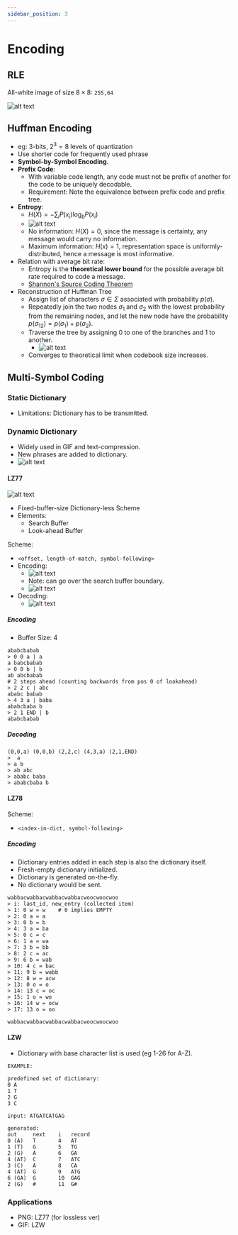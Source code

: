 ```yaml
---
sidebar_position: 3
---
```

# Encoding

## RLE 

All-white image of size $8\times 8$: `255,64`

![alt text](image-1.png)

## Huffman Encoding
* eg: 3-bits, $2^3=8$ levels of quantization
* Use shorter code for frequently used phrase
* **Symbol-by-Symbol Encoding**.
* **Prefix Code**: 
  * With variable code length, any code must not be prefix of another for the code to be uniquely decodable.
  * Requirement: Note the equivalence between prefix code and prefix tree.
* **Entropy**:
  * $H(X)=-\sum_i{P(x_i)\log_b{P(x_i)}}$
  * ![alt text](image-14.png)
  * No information: $H(X)=0$, since the message is certainty, any message would carry no information.
  * Maximum information: $H(x)=1$, representation space is uniformly-distributed, hence a message is most informative.
* Relation with average bit rate:
  * Entropy is the **theoretical lower bound** for the possible average bit rate required to code a message.
  * [Shannon's Source Coding Theorem](https://en.wikipedia.org/wiki/Shannon%27s_source_coding_theorem)
* Reconstruction of Huffman Tree
  * Assign list of characters $\sigma\in\Sigma$  associated with probability $p(\sigma)$.
  * Repeatedly join the two nodes $\sigma_1$ and $\sigma_2$ with the lowest probability from the remaining nodes, and let the new node have the probability $p(\sigma_{12})=p(\sigma_1)+p(\sigma_2)$.
  * Traverse the tree by assigning 0 to one of the branches and 1 to another.
    * ![alt text](image-15.png)
  * Converges to theoretical limit when codebook size increases.

## Multi-Symbol Coding
### Static Dictionary
* Limitations: Dictionary has to be transmitted.
### Dynamic Dictionary
* Widely used in GIF and text-compression.
* New phrases are added to dictionary.
* ![alt text](image-16.png)
#### LZ77
![alt text](image-17.png)
* Fixed-buffer-size Dictionary-less Scheme
* Elements:
  * Search Buffer
  * Look-ahead Buffer

Scheme:
* `<offset, length-of-match, symbol-following>`
* Encoding:
  * ![alt text](image.png)
  * Note: can go over the search buffer boundary.
  * ![alt text](image-2.png)
* Decoding:
  * ![alt text](image-3.png)

##### Encoding
* Buffer Size: 4
```
ababcbabab
> 0 0 a | a
a babcbabab
> 0 0 b | b
ab abcbabab
# 2 steps ahead (counting backwards from pos 0 of lookahead)
> 2 2 c | abc     
ababc babab
> 4 3 a | baba
ababcbaba b
> 2 1 END | b
ababcbabab
```

##### Decoding
```
(0,0,a) (0,0,b) (2,2,c) (4,3,a) (2,1,END)
>  a
> a b
> ab abc
> ababc baba
> ababcbaba b
```

#### LZ78
Scheme:
* `<index-in-dict, symbol-following>`

##### Encoding
* Dictionary entries added in each step is also the dictionary itself.
* Fresh-empty dictionary initialized.
* Dictionary is generated on-the-fly.
* No dictionary would be sent.
```
wabbacwabbacwabbacwabbacwoocwoocwoo
> i: last_id, new_entry (collected item)
> 1: 0 w = w    # 0 implies EMPTY
> 2: 0 a = a
> 3: 0 b = b
> 4: 3 a = ba
> 5: 0 c = c
> 6: 1 a = wa
> 7: 3 b = bb
> 8: 2 c = ac
> 9: 6 b = wab
> 10: 4 c = bac
> 11: 9 b = wabb
> 12: 8 w = acw
> 13: 0 o = o
> 14: 13 c = oc
> 15: 1 o = wo
> 16: 14 w = ocw
> 17: 13 o = oo

wabbacwabbacwabbacwabbacwoocwoocwoo
```

#### LZW
* Dictionary with base character list is used (eg 1-26 for A-Z).
```
EXAMPLE:

predefined set of dictionary:
0 A
1 T
2 G
3 C

input: ATGATCATGAG

generated:
out     next    i   record
0 (A)   T       4   AT
1 (T)   G       5   TG
2 (G)   A       6   GA
4 (AT)  C       7   ATC
3 (C)   A       8   CA
4 (AT)  G       9   ATG
6 (GA)  G       10  GAG
2 (G)   #       11  G#
```

### Applications

* PNG: LZ77 (for lossless ver)
* GIF: LZW